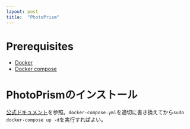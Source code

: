 ```yaml
---
layout: post
title:  "PhotoPrism"
---
```


# Prerequisites

* [Docker](https://docs.docker.com/engine/install/ubuntu/)
* [Docker compose](https://docs.docker.com/compose/install/>h)

# PhotoPrismのインストール

[公式ドキュメント](https://docs.photoprism.app/)を参照。`docker-compose.yml`を適切に書き換えてから`sudo docker-compose up -d`を実行すればよい。
